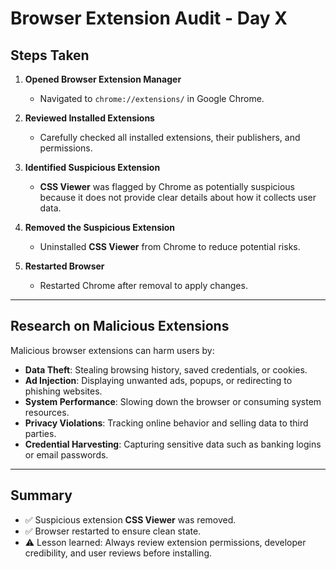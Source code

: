 # Browser Extension Audit - Day X

## Steps Taken

1. **Opened Browser Extension Manager**
   - Navigated to `chrome://extensions/` in Google Chrome.

2. **Reviewed Installed Extensions**
   - Carefully checked all installed extensions, their publishers, and permissions.

3. **Identified Suspicious Extension**
   - **CSS Viewer** was flagged by Chrome as potentially suspicious because it does not provide clear details about how it collects user data.

4. **Removed the Suspicious Extension**
   - Uninstalled **CSS Viewer** from Chrome to reduce potential risks.

5. **Restarted Browser**
   - Restarted Chrome after removal to apply changes.

---

## Research on Malicious Extensions

Malicious browser extensions can harm users by:
- **Data Theft**: Stealing browsing history, saved credentials, or cookies.  
- **Ad Injection**: Displaying unwanted ads, popups, or redirecting to phishing websites.  
- **System Performance**: Slowing down the browser or consuming system resources.  
- **Privacy Violations**: Tracking online behavior and selling data to third parties.  
- **Credential Harvesting**: Capturing sensitive data such as banking logins or email passwords.

---

## Summary

- ✅ Suspicious extension **CSS Viewer** was removed.  
- ✅ Browser restarted to ensure clean state.  
- ⚠️ Lesson learned: Always review extension permissions, developer credibility, and user reviews before installing.

